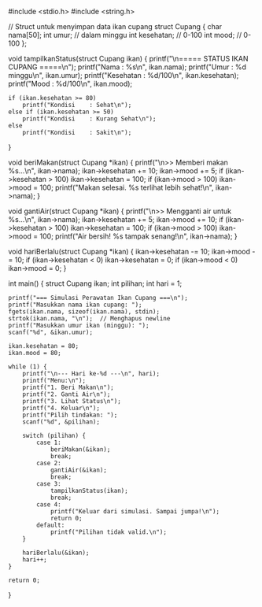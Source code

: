#include <stdio.h>
#include <string.h>

// Struct untuk menyimpan data ikan cupang
struct Cupang {
    char nama[50];
    int umur;              // dalam minggu
    int kesehatan;         // 0-100
    int mood;              // 0-100
};

void tampilkanStatus(struct Cupang ikan) {
    printf("\n===== STATUS IKAN CUPANG =====\n");
    printf("Nama       : %s\n", ikan.nama);
    printf("Umur       : %d minggu\n", ikan.umur);
    printf("Kesehatan  : %d/100\n", ikan.kesehatan);
    printf("Mood       : %d/100\n", ikan.mood);

    if (ikan.kesehatan >= 80)
        printf("Kondisi    : Sehat\n");
    else if (ikan.kesehatan >= 50)
        printf("Kondisi    : Kurang Sehat\n");
    else
        printf("Kondisi    : Sakit\n");
}

void beriMakan(struct Cupang *ikan) {
    printf("\n>> Memberi makan %s...\n", ikan->nama);
    ikan->kesehatan += 10;
    ikan->mood += 5;
    if (ikan->kesehatan > 100) ikan->kesehatan = 100;
    if (ikan->mood > 100) ikan->mood = 100;
    printf("Makan selesai. %s terlihat lebih sehat!\n", ikan->nama);
}

void gantiAir(struct Cupang *ikan) {
    printf("\n>> Mengganti air untuk %s...\n", ikan->nama);
    ikan->kesehatan += 5;
    ikan->mood += 10;
    if (ikan->kesehatan > 100) ikan->kesehatan = 100;
    if (ikan->mood > 100) ikan->mood = 100;
    printf("Air bersih! %s tampak senang!\n", ikan->nama);
}

void hariBerlalu(struct Cupang *ikan) {
    ikan->kesehatan -= 10;
    ikan->mood -= 10;
    if (ikan->kesehatan < 0) ikan->kesehatan = 0;
    if (ikan->mood < 0) ikan->mood = 0;
}

int main() {
    struct Cupang ikan;
    int pilihan;
    int hari = 1;

    printf("=== Simulasi Perawatan Ikan Cupang ===\n");
    printf("Masukkan nama ikan cupang: ");
    fgets(ikan.nama, sizeof(ikan.nama), stdin);
    strtok(ikan.nama, "\n");  // Menghapus newline
    printf("Masukkan umur ikan (minggu): ");
    scanf("%d", &ikan.umur);

    ikan.kesehatan = 80;
    ikan.mood = 80;

    while (1) {
        printf("\n--- Hari ke-%d ---\n", hari);
        printf("Menu:\n");
        printf("1. Beri Makan\n");
        printf("2. Ganti Air\n");
        printf("3. Lihat Status\n");
        printf("4. Keluar\n");
        printf("Pilih tindakan: ");
        scanf("%d", &pilihan);

        switch (pilihan) {
            case 1:
                beriMakan(&ikan);
                break;
            case 2:
                gantiAir(&ikan);
                break;
            case 3:
                tampilkanStatus(ikan);
                break;
            case 4:
                printf("Keluar dari simulasi. Sampai jumpa!\n");
                return 0;
            default:
                printf("Pilihan tidak valid.\n");
        }

        hariBerlalu(&ikan);
        hari++;
    }

    return 0;
}
